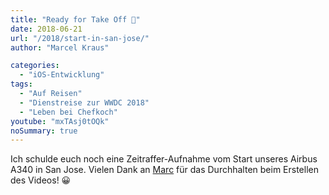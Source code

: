 ```yaml
---
title: "Ready for Take Off 🛫"
date: 2018-06-21
url: "/2018/start-in-san-jose/"
author: "Marcel Kraus"

categories:
  - "iOS-Entwicklung"
tags:
  - "Auf Reisen"
  - "Dienstreise zur WWDC 2018"
  - "Leben bei Chefkoch"
youtube: "mxTAsj0tOQk"
noSummary: true
---
```


Ich schulde euch noch eine Zeitraffer-Aufnahme vom Start unseres Airbus A340 in San Jose. Vielen Dank an [Marc](https://www.twitter.com/mkalmes) für das Durchhalten beim Erstellen des Videos! 😀
